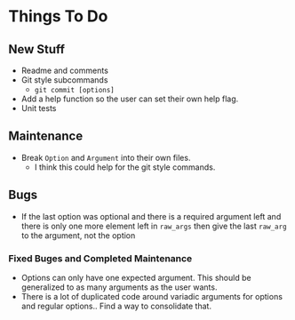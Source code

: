 # Things To Do

## New Stuff

- Readme and comments
- Git style subcommands
    - `git commit [options]`
- Add a help function so the user can set their own help flag.
- Unit tests

## Maintenance

- Break `Option` and `Argument` into their own files.
    - I think this could help for the git style commands.

## Bugs

- If the last option was optional and there is a required argument left and there is only one more element left in `raw_args` then give the last `raw_arg` to the argument, not the option

### Fixed Buges and Completed Maintenance

- Options can only have one expected argument.  This should be generalized to as many arguments as the user wants.
- There is a lot of duplicated code around variadic arguments for options and regular options.. Find a way to consolidate that.